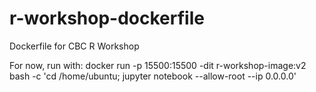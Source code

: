 # r-workshop-dockerfile
Dockerfile for CBC R Workshop

For now, run with:
  docker run -p 15500:15500 -dit r-workshop-image:v2 bash -c 'cd /home/ubuntu; jupyter notebook --allow-root --ip 0.0.0.0'
